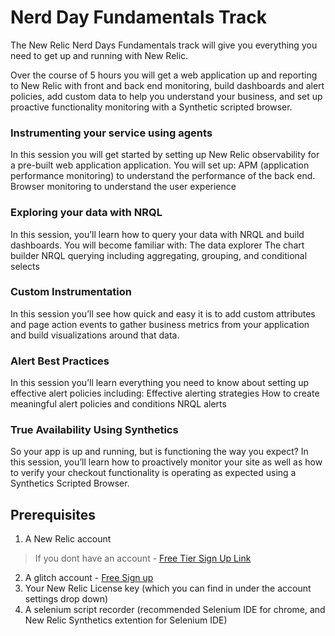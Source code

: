 # Nerd Day Fundamentals Track
The New Relic Nerd Days Fundamentals track will give you everything you need to get up and running with New Relic.

Over the course of 5 hours you will get a web application up and reporting to New Relic with front and back end monitoring, build dashboards and alert policies, add custom data to help you understand your business, and set up proactive functionality monitoring with a Synthetic scripted browser.

### Instrumenting your service using agents
In this session you will get started by setting up New Relic observability for a pre-built web application application.
You will set up:
APM (application performance monitoring) to understand the performance of the back end.
Browser monitoring to understand the user experience


### Exploring your data with NRQL
In this session, you’ll learn how to query your data with NRQL and build dashboards.
You will become familiar with:
The data explorer
The chart builder
NRQL querying including aggregating, grouping, and conditional selects

### Custom Instrumentation
In this session you’ll see how quick and easy it is to add custom attributes and page action events to gather business metrics from your application and build visualizations around that data.

### Alert Best Practices
In this session you’ll learn everything you need to know about setting up effective alert policies including:
Effective alerting strategies
How to create meaningful alert policies and conditions
NRQL alerts

### True Availability Using Synthetics
So your app is up and running, but is functioning the way you expect? In this session, you’ll learn how to proactively monitor your site as well as how to verify your checkout functionality is operating as expected using a Synthetics Scripted Browser.


## Prerequisites
1. A New Relic account
> If you dont have an account -  [Free Tier Sign Up Link](https://newrelic.com/signup)
2. A glitch account - [Free Sign up](www.glitch.com)
3. Your New Relic License key (which you can find in under the account settings drop down)
4. A selenium script recorder (recommended Selenium IDE for chrome, and New Relic Synthetics extention for Selenium IDE)
